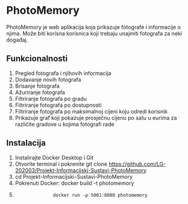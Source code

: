 # PhotoMemory
PhotoMemory je web aplikacija koja prikazuje fotografe i informacije o njima. Može biti korisna korisnica koji trebaju unajmiti fotografa za neki događaj.

## Funkcionalnosti
1. Pregled fotografa i njihovih informacija
2. Dodavanje novih fotografa
3. Brisanje fotografa
4. Ažuriranje fotografa
5. Filtriranje fotografa po gradu
6. Filtriranje fotografa po dostupnosti
7. Filtriranje fotografa po maksimalnoj cijeni koju odredi korisnik
8. Prikazuje graf koji pokazuje prosječnu cijenu po satu u eurima za različite gradove u kojima fotografi rade

## Instalacija
1. Instalirajte Docker Desktop i Git
2. Otvorite terminal i pokrenite git clone https://github.com/LG-202003/Projekt-Informacijski-Sustavi-PhotoMemory
3. cd Projekt-Informacijski-Sustavi-PhotoMemory
4. Pokrenuti Docker: docker build -t photomemory
5.                   docker run -p 5001:8080 photomemory
